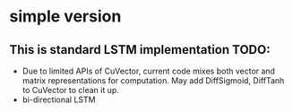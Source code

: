 simple version
===
This is standard LSTM implementation
TODO:  
---
* Due to limited APIs of CuVector, current code mixes both vector and matrix representations for computation. 
May add DiffSigmoid, DiffTanh to CuVector to clean it up.
* bi-directional LSTM  

